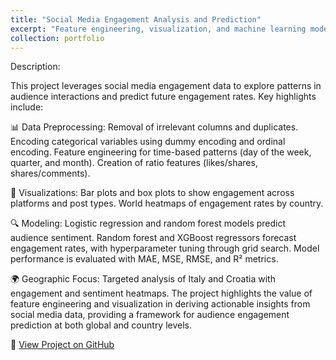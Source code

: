 ```yaml
---
title: "Social Media Engagement Analysis and Prediction"
excerpt: "Feature engineering, visualization, and machine learning models are applied to analyze and predict social media engagement and sentiment across platforms, using data-driven insights."
collection: portfolio
---
```


Description:

This project leverages social media engagement data to explore patterns in audience interactions and predict future engagement rates. Key highlights include:

📊 Data Preprocessing:
Removal of irrelevant columns and duplicates.
Encoding categorical variables using dummy encoding and ordinal encoding.
Feature engineering for time-based patterns (day of the week, quarter, and month).
Creation of ratio features (likes/shares, shares/comments).

🎨 Visualizations:
Bar plots and box plots to show engagement across platforms and post types.
World heatmaps of engagement rates by country.

🔍 Modeling:
Logistic regression and random forest models predict audience sentiment.
Random forest and XGBoost regressors forecast engagement rates, with hyperparameter tuning through grid search.
Model performance is evaluated with MAE, MSE, RMSE, and R² metrics.

🌍 Geographic Focus:
Targeted analysis of Italy and Croatia with engagement and sentiment heatmaps.
The project highlights the value of feature engineering and visualization in deriving actionable insights from social media data, providing a framework for audience engagement prediction at both global and country levels.

🔗 [View Project on GitHub](https://github.com/cesarjaidar/portfolio/blob/master/files/Social%20Media%20Engagement%20Analysis%20and%20Prediction.py)
